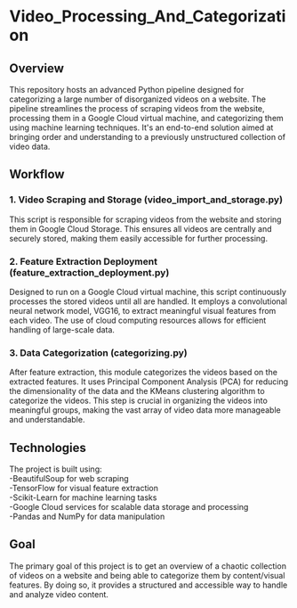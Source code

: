 # Video_Processing_And_Categorization

## Overview
This repository hosts an advanced Python pipeline designed for categorizing a large number of disorganized videos on a website. The pipeline streamlines the process of scraping videos from the website, processing them in a Google Cloud virtual machine, and categorizing them using machine learning techniques. It's an end-to-end solution aimed at bringing order and understanding to a previously unstructured collection of video data.

## Workflow
### 1. Video Scraping and Storage (video_import_and_storage.py)
This script is responsible for scraping videos from the website and storing them in Google Cloud Storage. This ensures all videos are centrally and securely stored, making them easily accessible for further processing.

### 2. Feature Extraction Deployment (feature_extraction_deployment.py)
Designed to run on a Google Cloud virtual machine, this script continuously processes the stored videos until all are handled. It employs a convolutional neural network model, VGG16, to extract meaningful visual features from each video. The use of cloud computing resources allows for efficient handling of large-scale data.

### 3. Data Categorization (categorizing.py)
After feature extraction, this module categorizes the videos based on the extracted features. It uses Principal Component Analysis (PCA) for reducing the dimensionality of the data and the KMeans clustering algorithm to categorize the videos. This step is crucial in organizing the videos into meaningful groups, making the vast array of video data more manageable and understandable.

## Technologies
The project is built using:   
-BeautifulSoup for web scraping  
-TensorFlow for visual feature extraction  
-Scikit-Learn for machine learning tasks  
-Google Cloud services for scalable data storage and processing  
-Pandas and NumPy for data manipulation

## Goal
The primary goal of this project is to get an overview of a chaotic collection of videos on a website and being able to categorize them by content/visual features. By doing so, it provides a structured and accessible way to handle and analyze video content.
